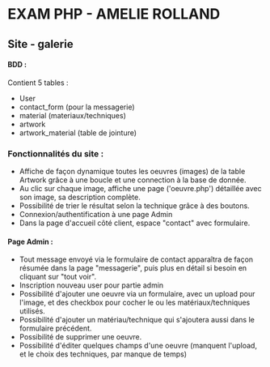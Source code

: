 # EXAM PHP - AMELIE ROLLAND

## Site - galerie

#### BDD :

Contient 5 tables :
* User
* contact_form (pour la messagerie)
* material (materiaux/techniques)
* artwork
* artwork_material (table de jointure)


### **Fonctionnalités du site** :

* Affiche de façon dynamique toutes les oeuvres (images) de la table Artwork grâce à une boucle et une connection à la base de donnée.
* Au clic sur chaque image, affiche une page ('oeuvre.php') détaillée avec son image, sa description complète.
* Possibilité de trier le résultat selon la technique grâce à des boutons.
* Connexion/authentification à une page Admin
* Dans la page d'accueil côté client, espace "contact" avec formulaire.

#### Page Admin :

* Tout message envoyé via le formulaire de contact apparaîtra de façon résumée dans la page "messagerie", puis plus en détail si besoin en cliquant sur "tout voir".
* Inscription nouveau user pour partie admin
* Possibilité d'ajouter une oeuvre via un formulaire, avec un upload pour l'image, et des checkbox pour cocher le ou les matériaux/techniques utilisés.
* Possibilité d'ajouter un matériau/technique qui s'ajoutera aussi dans le formulaire précédent.
* Possibilité de supprimer une oeuvre.
* Possibilité d'éditer quelques champs d'une oeuvre (manquent l'upload, et le choix des techniques, par manque de temps)


